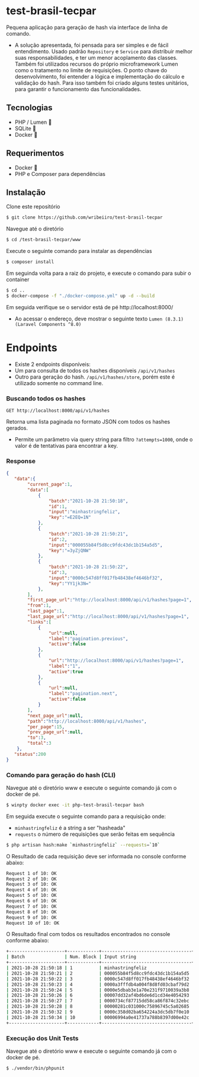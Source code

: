 # test-brasil-tecpar

Pequena aplicação para geração de hash via interface de linha de comando.

- A solução apresentada, foi pensada para ser simples e de fácil entendimento. Usado padrão `Repository` e `Service` para distribuir melhor suas responsabilidades, e ter um menor acoplamento das classes. Também foi utilizados recursos do próprio microframework Lumen como o tratamento no limite de requisições. O ponto chave do desenvolvimento, foi entender a lógica e implementação do cálculo e validação do hash. Para isso também foi criado alguns testes unitários, para garantir o funcionamento das funcionalidades.

## Tecnologias
- PHP / Lumen 🐘
- SQLite 💾
- Docker 🐳

## Requerimentos
- Docker 🐳
- PHP e Composer para dependências

## Instalação

Clone este repositório

```bash
$ git clone https://github.com/wribeiiro/test-brasil-tecpar
```
Navegue até o diretório 

```bash
$ cd /test-brasil-tecpar/www
```
Execute o seguinte comando para instalar as dependências

```bash
$ composer install
```

Em seguinda volta para a raiz do projeto, e execute o comando para subir o container
```bash
$ cd ..
$ docker-compose -f "./docker-compose.yml" up -d --build
```

Em seguida verifique se o servidor está de pé http://localhost:8000/ 
- Ao acessar o endereço, deve mostrar o seguinte texto `Lumen (8.3.1) (Laravel Components ^8.0)`

# Endpoints

- Existe 2 endpoints disponíveis: 
- Um para consulta de todos os hashes disponíveis `/api/v1/hashes`
- Outro para geração do hash. `/api/v1/hashes/store`, porém este é utilizado somente no command line.

### Buscando todos os hashes

`GET http://localhost:8000/api/v1/hashes`

Retorna uma lista paginada no formato JSON com todos os hashes gerados.
- Permite um parâmetro via query string para filtro `?attempts=1000`, onde o valor é de tentativas para encontrar a key.

### Response

```json
{
   "data":{
        "current_page":1,
        "data":[
            {
                "batch":"2021-10-28 21:50:18",
                "id":1,
                "input":"minhastringfeliz",
                "key":"=E2EQ=1N"
            },
            {
                "batch":"2021-10-28 21:50:21",
                "id":2,
                "input":"000055b84f5d8cc9fdc43dc1b154a5d5",
                "key":"=3yZjQNW"
            },
            {
                "batch":"2021-10-28 21:50:22",
                "id":3,
                "input":"0000c547d8ff017fb48438ef4646bf32",
                "key":"YY1jk3N="
            },
        ],
        "first_page_url":"http://localhost:8000/api/v1/hashes?page=1",
        "from":1,
        "last_page":1,
        "last_page_url":"http://localhost:8000/api/v1/hashes?page=1",
        "links":[
            {
                "url":null,
                "label":"pagination.previous",
                "active":false
            },
            {
                "url":"http://localhost:8000/api/v1/hashes?page=1",
                "label":"1",
                "active":true
            },
            {
                "url":null,
                "label":"pagination.next",
                "active":false
            }
        ],
        "next_page_url":null,
        "path":"http://localhost:8000/api/v1/hashes",
        "per_page":15,
        "prev_page_url":null,
        "to":3,
        "total":3
    },
   "status":200
}
```

### Comando para geração do hash (CLI)

Navegue até o diretório www e execute o seguinte comando já com o docker de pé.

```bash
$ winpty docker exec -it php-test-brasil-tecpar bash
```

Em seguida execute o seguinte comando para a requisição onde:
- `minhastringfeliz` é a string a ser "hasheada"
- `requests` o número de requisições que serão feitas em sequência
```bash
$ php artisan hash:make `minhastringfeliz` --requests=`10`
```

O Resultado de cada requisição deve ser informada no console conforme abaixo:

```bash
Request 1 of 10: OK
Request 2 of 10: OK
Request 3 of 10: OK
Request 4 of 10: OK
Request 5 of 10: OK
Request 6 of 10: OK
Request 7 of 10: OK
Request 8 of 10: OK
Request 9 of 10: OK
Request 10 of 10: OK
```
O Resultado final com todos os resultados encontrados no console conforme abaixo:

```bash
+---------------------+------------+----------------------------------+----------+----------------------------------+----------+
| Batch               | Num. Block | Input string                     | Key      | Hash                             | Attempts |
+---------------------+------------+----------------------------------+----------+----------------------------------+----------+
| 2021-10-28 21:50:18 | 1          | minhastringfeliz                 | =E2EQ=1N | 000055b84f5d8cc9fdc43dc1b154a5d5 | 38411    |
| 2021-10-28 21:50:21 | 2          | 000055b84f5d8cc9fdc43dc1b154a5d5 | =3yZjQNW | 0000c547d8ff017fb48438ef4646bf32 | 35517    |
| 2021-10-28 21:50:22 | 3          | 0000c547d8ff017fb48438ef4646bf32 | YY1jk3N= | 0000a3fffdb4a004f8d8fd03cbaf79d2 | 55711    |
| 2021-10-28 21:50:23 | 4          | 0000a3fffdb4a004f8d8fd03cbaf79d2 | Y3AkY1D5 | 0000e5dbab3e1a70e231f9710039a3b8 | 11314    |
| 2021-10-28 21:50:24 | 5          | 0000e5dbab3e1a70e231f9710039a3b8 | jEZl3cNB | 00007dd32af4bd6de6d1cd34e4054293 | 83929    |
| 2021-10-28 21:50:26 | 6          | 00007dd32af4bd6de6d1cd34e4054293 | ZNTNz3j= | 0000734cf87715dd58ca86f874c32ebc | 74115    |
| 2021-10-28 21:50:27 | 7          | 0000734cf87715dd58ca86f874c32ebc | c4MTAQN1 | 00000281c031000c75896745c5a02685 | 46123    |
| 2021-10-28 21:50:28 | 8          | 00000281c031000c75896745c5a02685 | MNjYxNE= | 0000c358d02ba654224a3dc5db7f0e10 | 125166   |
| 2021-10-28 21:50:32 | 9          | 0000c358d02ba654224a3dc5db7f0e10 | Y1N=3QhN | 00006994a0e41737a788b8397d00e42c | 101      |
| 2021-10-28 21:50:34 | 10         | 00006994a0e41737a788b8397d00e42c | hEjAZ=QY | 000033644c3c39b6a475ea54c2e1e780 | 28379    |
+---------------------+------------+----------------------------------+----------+----------------------------------+----------+

```

### Execução dos Unit Tests

Navegue até o diretório www e execute o seguinte comando já com o docker de pé.

```bash
$ ./vendor/bin/phpunit
```
